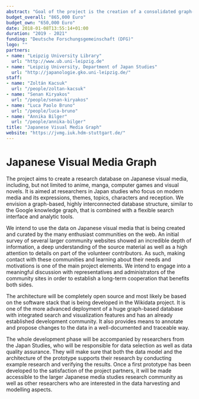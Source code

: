```yaml
---
abstract: "Goal of the project is the creation of a consolidated graph-based database on all types of Japanese visual media, specifically manga, anime and chracter-driven computer games like visual novels. Data models and retrieval functions will be modelled to conform to the requirements of researchers from the fields of Japan studies or media science"
budget_overall: "865,000 Euro"
budget_own: "650,000 Euro"
date: 2018-01-08T13:55:14+01:00
duration: "2019 - 2021"
funding: "Deutsche Forschungsgemeinschaft (DFG)"
logo: ""
partners:
- name: "Leipzig University Library"
  url: "http://www.ub.uni-leipzig.de"
- name: "Leipzig University, Department of Japan Studies"
  url: "http://japanologie.gko.uni-leipzig.de/"
staff: 
- name: "Zoltán Kacsuk"
  url: "/people/zoltan-kacsuk"
- name: "Senan Kiryakos"
  url: "/people/senan-kiryakos"
- name: "Luca Paolo Bruno"
  url: "/people/luca-bruno"
- name: "Annika Bilger"
  url: "/people/annika-bilger"
title: "Japanese Visual Media Graph"
website: "https://jvmg.iuk.hdm-stuttgart.de/"
---
```


# Japanese Visual Media Graph

The project aims to create a research database on Japanese visual media, including, but not limited to anime, manga, computer games and visual novels. It is aimed at researchers in Japan studies who focus on modern media and its expressions, themes, topics, characters and reception. We envision a graph-based, highly interconnected database structure, similar to the Google knowledge graph, that is combined with a flexible search interface and analytic tools.

We intend to use the data on Japanese visual media that is being created and curated by the many enthusiast communities on the web. An initial survey of several larger community websites showed an incredible depth of information, a deep understanding of the source material as well as a high attention to details on part of the volunteer contributors. As such, making contact with these communities and learning about their needs and motivations is one of the main project elements. We intend to engage into a meaningful discussion with representatives and administrators of the community sites in order to establish a long-term cooperation that benefits both sides.

The architecture will be completely open source and most likely be based on the software stack that is being developed in the Wikidata project. It is one of the more advanced deployment of a huge graph-based database with integrated search and visualization features and has an already established development community. It also provides means to annotate and propose changes to the data in a well-documented and traceable way.

The whole development phase will be accompanied by researchers from the Japan Studies, who will be responsible for data selection as well as data quality assurance. They will make sure that both the data model and the architecture of the prototype supports their research by conducting example research and verifying the results. Once a first prototype has been developed to the satisfaction of the project partners, it will be made accessible to the larger Japanese media studies research community as well as other researchers who are interested in the data harvesting and modelling aspects.
